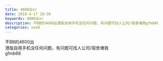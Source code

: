 ```yaml
---
title: 4800出xr
date: 2019-4-17 10:30
keywords: 4800出xr
description: 不BB的4600出港版自用手机没任何问题，有问题可找人公司/宿舍堵我gfmb66
categories: used
---
```

<td class="t_f" id="postmessage_3525056">

不BB的4600出<br/>
港版自用手机没任何问题，有问题可找人公司/宿舍堵我<br/>
gfmb66</td>
